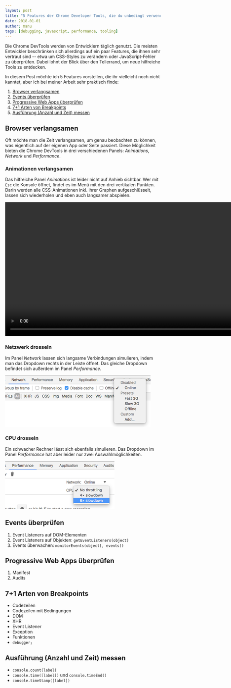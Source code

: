```yaml
---
layout: post
title: "5 Features der Chrome Developer Tools, die du unbedingt verwenden solltest!"
date: 2018-01-01
author: manu
tags: [debugging, javascript, performance, tooling]
---
```


Die Chrome DevTools werden von Entwicklern täglich genutzt. Die meisten Entwickler beschränken sich allerdings auf ein paar Features, die ihnen sehr vertraut sind -- etwa um CSS-Styles zu verändern oder JavaScript-Fehler zu überprüfen. Dabei lohnt der Blick über den Tellerrand, um neue hilfreiche Tools zu entdecken. 

In diesem Post möchte ich 5 Features vorstellen, die ihr vielleicht noch nicht kanntet, aber ich bei meiner Arbeit sehr praktisch finde:

1. [Browser verlangsamen](#browser-verlangsamen)
1. [Events überprüfen](#events-überprüfen)
1. [Progressive Web Apps überprüfen](#progressive-web-apps-überprüfen)
1. [7+1 Arten von Breakpoints](#71-arten-von-breakpoints)
1. [Ausführung (Anzahl und Zeit) messen](#ausführung-anzahl-und-zeit-messen)



## Browser verlangsamen

Oft möchte man die Zeit verlangsamen, um genau beobachten zu können, was eigentlich auf der eigenen App oder Seite passiert. Diese Möglichkeit bieten die Chrome DevTools in drei verschiedenen Panels: _Animations_, _Network_ und _Performance_.

### Animationen verlangsamen

Das hilfreiche Panel _Animations_ ist leider nicht auf Anhieb sichtbar. Wer mit `Esc` die Konsole öffnet, findet es im Menü mit den drei vertikalen Punkten. Darin werden alle CSS-Animationen inkl. ihrer Graphen aufgeschlüsselt, lassen sich wiederholen und eben auch langsamer abspielen.

<video width="864" height="432" controls>
  <source src="/assets/images/chrome-developer-tools/chrome-developer-tools-animation-panel.mp4" type="video/mp4">
</video>

### Netzwerk drosseln

Im Panel _Network_ lassen sich langsame Verbindungen simulieren, indem man das Dropdown rechts in der Leiste öffnet. Das gleiche Dropdown befindet sich außerdem im Panel _Performance_.

![](/assets/images/chrome-developer-tools/chrome-developer-tools-throttle-network.png)

### CPU drosseln

Ein schwacher Rechner lässt sich ebenfalls simulieren. Das Dropdown im Panel _Performance_ hat aber leider nur zwei Auswahlmöglichkeiten.

![](/assets/images/chrome-developer-tools/chrome-developer-tools-throttle-cpu.png)



## Events überprüfen

1. Event Listeners auf DOM-Elementen
2. Event Listeners auf Objekten: `getEventListeners(object)`
3. Events überwachen: `monitorEvents(object[, events])`



## Progressive Web Apps überprüfen

1. Manifest
2. Audits



## 7+1 Arten von Breakpoints

* Codezeilen
* Codezeilen mit Bedingungen
* DOM
* XHR
* Event Listener
* Exception
* Funktionen
* `debugger;`



## Ausführung (Anzahl und Zeit) messen

* `console.count(label)`
* `console.time([label])` und `console.timeEnd()`
* `console.timeStamp([label])`
